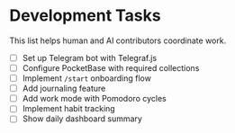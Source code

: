 # Development Tasks

This list helps human and AI contributors coordinate work.

- [ ] Set up Telegram bot with Telegraf.js
- [ ] Configure PocketBase with required collections
- [ ] Implement `/start` onboarding flow
- [ ] Add journaling feature
- [ ] Add work mode with Pomodoro cycles
- [ ] Implement habit tracking
- [ ] Show daily dashboard summary
